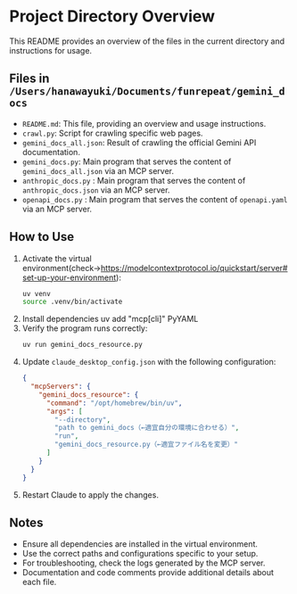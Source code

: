 # Project Directory Overview

This README provides an overview of the files in the current directory and instructions for usage.

## Files in `/Users/hanawayuki/Documents/funrepeat/gemini_docs`

- `README.md`: This file, providing an overview and usage instructions.
- `crawl.py`: Script for crawling specific web pages.
- `gemini_docs_all.json`: Result of crawling the official Gemini API documentation.
- `gemini_docs.py`: Main program that serves the content of `gemini_docs_all.json` via an MCP server.
- `anthropic_docs.py` : Main program that serves the content of `anthropic_docs.json` via an MCP server.
- `openapi_docs.py` : Main program that serves the content of `openapi.yaml` via an MCP server.

## How to Use

1. Activate the virtual environment(check→https://modelcontextprotocol.io/quickstart/server#set-up-your-environment):
   ```bash
   uv venv
   source .venv/bin/activate
   ```
2. Install dependencies
   uv add "mcp[cli]" PyYAML
3. Verify the program runs correctly:
   ```bash
   uv run gemini_docs_resource.py
   ```
4. Update `claude_desktop_config.json` with the following configuration:
   ```json
   {
     "mcpServers": {
       "gemini_docs_resource": {
         "command": "/opt/homebrew/bin/uv",
         "args": [
           "--directory",
           "path to gemini_docs（←適宜自分の環境に合わせる）",
           "run",
           "gemini_docs_resource.py（←適宜ファイル名を変更）"
         ]
       }
     }
   }
   ```
5. Restart Claude to apply the changes.

## Notes

- Ensure all dependencies are installed in the virtual environment.
- Use the correct paths and configurations specific to your setup.
- For troubleshooting, check the logs generated by the MCP server.
- Documentation and code comments provide additional details about each file.
